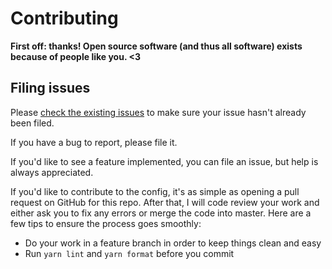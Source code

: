# Contributing

**First off: thanks! Open source software (and thus all software) exists because of people like you. <3**

## Filing issues

Please [check the existing issues](https://github.com/tricinel/npmcard/issues) to make sure your issue hasn't already been filed.

If you have a bug to report, please file it.

If you'd like to see a feature implemented, you can file an issue, but help is always appreciated.

If you'd like to contribute to the config, it's as simple as opening a pull request on GitHub for this repo. After that, I will code review your work and either ask you to fix any errors or merge the code into master. Here are a few tips to ensure the process goes smoothly:

- Do your work in a feature branch in order to keep things clean and easy
- Run `yarn lint` and `yarn format` before you commit
